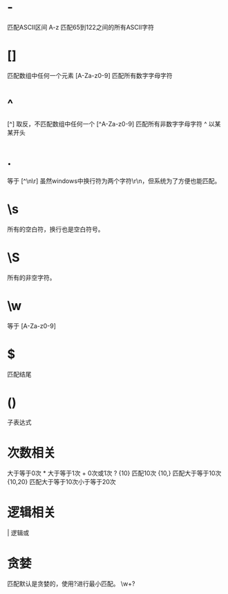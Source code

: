 # -
匹配ASCII区间
A-z 匹配65到122之间的所有ASCII字符

# []
匹配数组中任何一个元素
[A-Za-z0-9] 匹配所有数字字母字符

# ^
[^] 取反，不匹配数组中任何一个
[^A-Za-z0-9] 匹配所有非数字字母字符
^ 以某某开头

# .
等于 [^\n\r]
虽然windows中换行符为两个字符\r\n，但系统为了方便也能匹配。

# \s
所有的空白符，换行也是空白符号。

# \S
所有的非空字符。

# \w
等于 [A-Za-z0-9]

# $
匹配结尾

# ()
子表达式

# 次数相关
大于等于0次 *
大于等于1次 +
0次或1次 ?
{10} 匹配10次
{10,} 匹配大于等于10次
{10,20} 匹配大于等于10次小于等于20次

# 逻辑相关
| 逻辑或

# 贪婪
匹配默认是贪婪的，使用?进行最小匹配。
\w+?